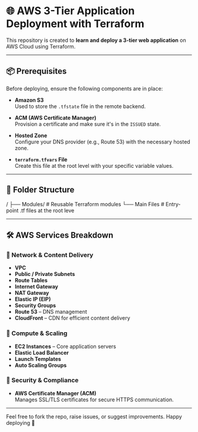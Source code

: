 # 🌐 AWS 3-Tier Application Deployment with Terraform

This repository is created to **learn and deploy a 3-tier web application** on AWS Cloud using Terraform.

---

## 📦 Prerequisites

Before deploying, ensure the following components are in place:

- **Amazon S3**  
  Used to store the `.tfstate` file in the remote backend.

- **ACM (AWS Certificate Manager)**  
  Provision a certificate and make sure it's in the `ISSUED` state.

- **Hosted Zone**  
  Configure your DNS provider (e.g., Route 53) with the necessary hosted zone.

- **`terraform.tfvars` File**  
  Create this file at the root level with your specific variable values.

---

## 📁 Folder Structure

/ ├── Modules/         # Reusable Terraform modules                                                                                                         └── Main Files       # Entry-point .tf files at the root leve

---

## 🛠️ AWS Services Breakdown

### 🚦 Network & Content Delivery

- **VPC**
- **Public / Private Subnets**
- **Route Tables**
- **Internet Gateway**
- **NAT Gateway**
- **Elastic IP (EIP)**
- **Security Groups**
- **Route 53** – DNS management
- **CloudFront** – CDN for efficient content delivery

### 🧮 Compute & Scaling

- **EC2 Instances** – Core application servers
- **Elastic Load Balancer**
- **Launch Templates**
- **Auto Scaling Groups**

### 🔐 Security & Compliance

- **AWS Certificate Manager (ACM)**  
  Manages SSL/TLS certificates for secure HTTPS communication.

---

Feel free to fork the repo, raise issues, or suggest improvements. Happy deploying 🚀







                                                     

